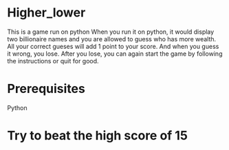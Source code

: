 # Higher_lower
This is a game run on python
When you run it on python, it would display two billionaire names and you are allowed to guess who has more wealth.
All your correct gueses will add 1 point to your score.
And when you guess it wrong, you lose.
After you lose, you can again start the game by following the instructions or quit for good.
# Prerequisites
Python
# Try to beat the high score of 15

